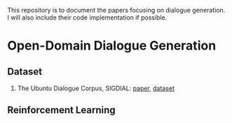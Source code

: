 This repository is to document the papers focusing on dialogue generation. I will also include their code implementation if possible. 
# Open-Domain Dialogue Generation

## Dataset
1. The Ubuntu Dialogue Corpus, SIGDIAL: [paper](https://www.aclweb.org/anthology/W15-4640/), [dataset](http://dataset.cs.mcgill.ca/ubuntu-corpus-1.0/)

## Reinforcement Learning

